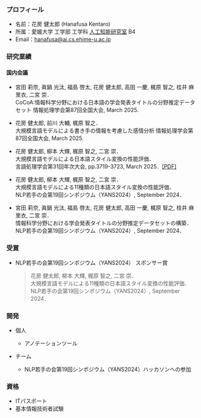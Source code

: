 ### プロフィール
- 名前：花房 健太郎 (Hanafusa Kentaro)<br>
- 所属：愛媛大学 工学部 工学科 [人工知能研究室](https://sites.google.com/view/ehime-nlp/) B4<br>
- Email：hanafusa@ai.cs.ehime-u.ac.jp<br>

### 研究業績
#### 国内会議
- 宮田 莉奈, 眞鍋 光汰, 福島 啓太, 花房 健太郎, 高田 一慶, 梶原 智之, 桂井 麻里衣, 二宮 崇．<br>
  CoCoA:情報科学分野における日本語の学会発表タイトルの分野推定データセット
  情報処理学会第87回全国大会, March 2025.

- 花房 健太郎, 前川 大輔, 梶原 智之．<br>
  大規模言語モデルによる書き手の情報を考慮した感情分析
  情報処理学会第87回全国大会, March 2025.

- 花房 健太郎, 柳本 大輝, 梶原 智之, 二宮 崇．<br>
  大規模言語モデルによる日本語スタイル変換の性能評価．<br>
  言語処理学会第31回年次大会, pp.3719-3723, March 2025．[[PDF]](https://www.anlp.jp/proceedings/annual_meeting/2025/pdf_dir/P9-16.pdf)

- 花房 健太郎, 柳本 大輝, 梶原 智之, 二宮 崇．<br>
  大規模言語モデルによる11種類の日本語スタイル変換の性能評価．<br>
  NLP若手の会第19回シンポジウム（YANS2024）, September 2024．

- 宮田 莉奈, 眞鍋 光汰, 福島 啓太, 花房 健太郎, 高田 一慶, 梶原 智之, 桂井 麻里衣, 二宮 崇．<br>
  情報科学分野における学会発表タイトルの分野推定データセットの構築．<br>
  NLP若手の会第19回シンポジウム（YANS2024）, September 2024．

### 受賞
- NLP若手の会第19回シンポジウム（YANS2024） スポンサー賞
  
  > 花房 健太郎, 柳本 大輝, 梶原 智之, 二宮 崇．<br>
    大規模言語モデルによる11種類の日本語スタイル変換の性能評価．<br>
    NLP若手の会第19回シンポジウム（YANS2024）, September 2024．<br>

###  開発
* 個人
    * アノテーションツール

* チーム
    * NLP若手の会第19回シンポジウム（YANS2024）ハッカソンへの参加

### 資格
- ITパスポート
- 基本情報技術者試験
